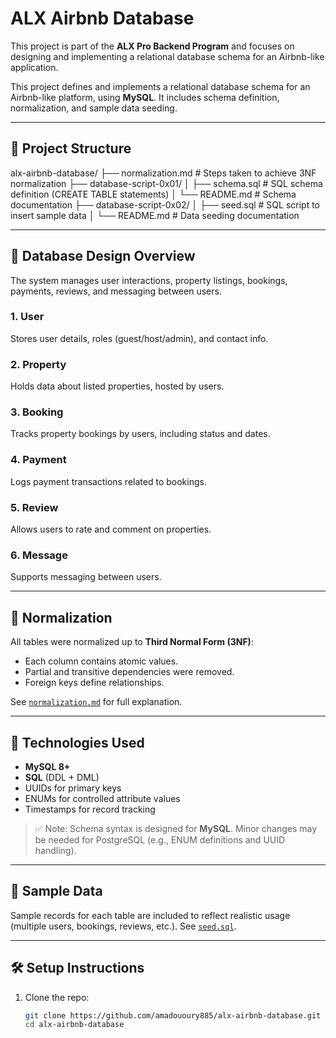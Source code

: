 # ALX Airbnb Database


This project is part of the **ALX Pro Backend Program** and focuses on designing and implementing a relational database schema for an Airbnb-like application.


This project defines and implements a relational database schema for an Airbnb-like platform, using **MySQL**. It includes schema definition, normalization, and sample data seeding.

---

## 📁 Project Structure


alx-airbnb-database/
├── normalization.md # Steps taken to achieve 3NF normalization
├── database-script-0x01/
│ ├── schema.sql # SQL schema definition (CREATE TABLE statements)
│ └── README.md # Schema documentation
├── database-script-0x02/
│ ├── seed.sql # SQL script to insert sample data
│ └── README.md # Data seeding documentation



---

## 🧠 Database Design Overview

The system manages user interactions, property listings, bookings, payments, reviews, and messaging between users. 

### 1. **User**
Stores user details, roles (guest/host/admin), and contact info.

### 2. **Property**
Holds data about listed properties, hosted by users.

### 3. **Booking**
Tracks property bookings by users, including status and dates.

### 4. **Payment**
Logs payment transactions related to bookings.

### 5. **Review**
Allows users to rate and comment on properties.

### 6. **Message**
Supports messaging between users.

---

## 🧱 Normalization

All tables were normalized up to **Third Normal Form (3NF)**:
- Each column contains atomic values.
- Partial and transitive dependencies were removed.
- Foreign keys define relationships.

See [`normalization.md`](./normalization.md) for full explanation.

---

## 💾 Technologies Used

- **MySQL 8+**
- **SQL** (DDL + DML)
- UUIDs for primary keys
- ENUMs for controlled attribute values
- Timestamps for record tracking

> ✅ Note: Schema syntax is designed for **MySQL**. Minor changes may be needed for PostgreSQL (e.g., ENUM definitions and UUID handling).

---

## 🧪 Sample Data

Sample records for each table are included to reflect realistic usage (multiple users, bookings, reviews, etc.). See [`seed.sql`](./database-script-0x02/seed.sql).

---

## 🛠️ Setup Instructions

1. Clone the repo:
   ```bash
   git clone https://github.com/amadououry885/alx-airbnb-database.git
   cd alx-airbnb-database



